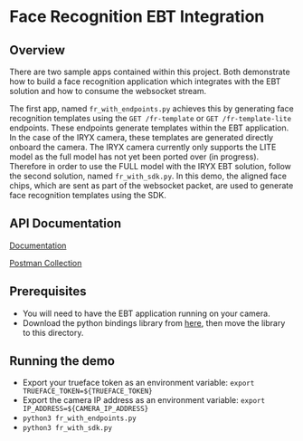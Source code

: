 # Face Recognition EBT Integration

## Overview
There are two sample apps contained within this project. Both demonstrate how to build a face recognition application which integrates with the EBT solution and how to consume the websocket stream.

The first app, named `fr_with_endpoints.py` achieves this by generating face recognition templates using the `GET /fr-template` or `GET /fr-template-lite` endpoints. These endpoints generate templates within the EBT application. In the case of the IRYX camera, these templates are generated directly onboard the camera. The IRYX camera currently only supports the LITE model as the full model has not yet been ported over (in progress). Therefore in order to use the FULL model with the IRYX EBT solution, follow the second solution, named `fr_with_sdk.py`. In this demo, the aligned face chips, which are sent as part of the websocket packet, are used to generate face recognition templates using the SDK.


## API Documentation
[Documentation](https://docs.google.com/document/d/1BAZO66pC694ZPZEqDvVaWI0cFafzIbz9qaNmkXRG0Tw/edit?usp=sharing)

[Postman Collection](https://documenter.getpostman.com/view/12009415/T17M7RNe?version=latest)

## Prerequisites
- You will need to have the EBT application running on your camera.
- Download the python bindings library from [here](https://reference.trueface.ai/cpp/dev/latest/index.html#x86-64-python-bindings), then move the library to this directory.

## Running the demo
- Export your trueface token as an environment variable: `export TRUEFACE_TOKEN=${TRUEFACE_TOKEN}`
- Export the camera IP address as an environment variable: `export IP_ADDRESS=${CAMERA_IP_ADDRESS}`
- `python3 fr_with_endpoints.py`
- `python3 fr_with_sdk.py`
